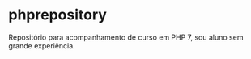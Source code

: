 # phprepository
Repositório para acompanhamento de curso em PHP 7, sou aluno sem grande experiência.
